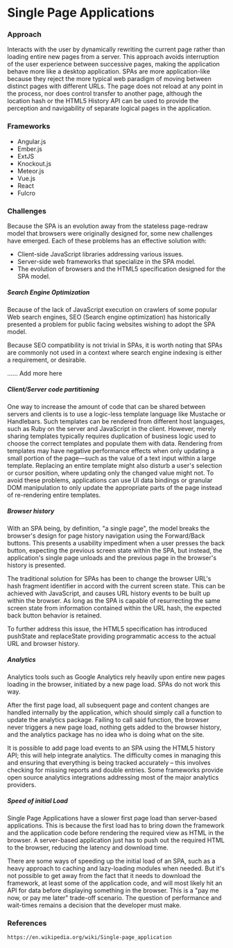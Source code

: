 # Single Page Applications

### Approach

Interacts with the user by dynamically rewriting the current page rather than loading entire new pages from a server. This approach avoids interruption of the user experience between successive pages, making the application behave more like a desktop application. SPAs are more application-like because they reject the more typical web paradigm of moving between distinct pages with different URLs. The page does not reload at any point in the process, nor does control transfer to another page, although the location hash or the HTML5 History API can be used to provide the perception and navigability of separate logical pages in the application.

### Frameworks

* Angular.js
* Ember.js
* ExtJS
* Knockout.js
* Meteor.js
* Vue.js
* React
* Fulcro

### Challenges

Because the SPA is an evolution away from the stateless page-redraw model that browsers were originally designed for, some new challenges have emerged. Each of these problems has an effective solution with:

* Client-side JavaScript libraries addressing various issues.
* Server-side web frameworks that specialize in the SPA model.
* The evolution of browsers and the HTML5 specification designed for the SPA model.

##### Search Engine Optimization

Because of the lack of JavaScript execution on crawlers of some popular Web search engines, SEO \(Search engine optimization\) has historically presented a problem for public facing websites wishing to adopt the SPA model. 

Because SEO compatibility is not trivial in SPAs, it is worth noting that SPAs are commonly not used in a context where search engine indexing is either a requirement, or desirable.

...... Add more here

##### Client/Server code partitioning

One way to increase the amount of code that can be shared between servers and clients is to use a logic-less template language like Mustache or Handlebars. Such templates can be rendered from different host languages, such as Ruby on the server and JavaScript in the client. However, merely sharing templates typically requires duplication of business logic used to choose the correct templates and populate them with data. Rendering from templates may have negative performance effects when only updating a small portion of the page—such as the value of a text input within a large template. Replacing an entire template might also disturb a user's selection or cursor position, where updating only the changed value might not. To avoid these problems, applications can use UI data bindings or granular DOM manipulation to only update the appropriate parts of the page instead of re-rendering entire templates.

##### Browser history

With an SPA being, by definition, "a single page", the model breaks the browser's design for page history navigation using the Forward/Back buttons. This presents a usability impediment when a user presses the back button, expecting the previous screen state within the SPA, but instead, the application's single page unloads and the previous page in the browser's history is presented.

The traditional solution for SPAs has been to change the browser URL's hash fragment identifier in accord with the current screen state. This can be achieved with JavaScript, and causes URL history events to be built up within the browser. As long as the SPA is capable of resurrecting the same screen state from information contained within the URL hash, the expected back button behavior is retained.

To further address this issue, the HTML5 specification has introduced pushState and replaceState providing programmatic access to the actual URL and browser history.

##### Analytics

Analytics tools such as Google Analytics rely heavily upon entire new pages loading in the browser, initiated by a new page load. SPAs do not work this way.

After the first page load, all subsequent page and content changes are handled internally by the application, which should simply call a function to update the analytics package. Failing to call said function, the browser never triggers a new page load, nothing gets added to the browser history, and the analytics package has no idea who is doing what on the site.

It is possible to add page load events to an SPA using the HTML5 history API; this will help integrate analytics. The difficulty comes in managing this and ensuring that everything is being tracked accurately – this involves checking for missing reports and double entries. Some frameworks provide open source analytics integrations addressing most of the major analytics providers.

##### Speed of initial Load

Single Page Applications have a slower first page load than server-based applications. This is because the first load has to bring down the framework and the application code before rendering the required view as HTML in the browser. A server-based application just has to push out the required HTML to the browser, reducing the latency and download time.

There are some ways of speeding up the initial load of an SPA, such as a heavy approach to caching and lazy-loading modules when needed. But it's not possible to get away from the fact that it needs to download the framework, at least some of the application code, and will most likely hit an API for data before displaying something in the browser. This is a "pay me now, or pay me later" trade-off scenario. The question of performance and wait-times remains a decision that the developer must make.

### References

```
https://en.wikipedia.org/wiki/Single-page_application
```

### 



